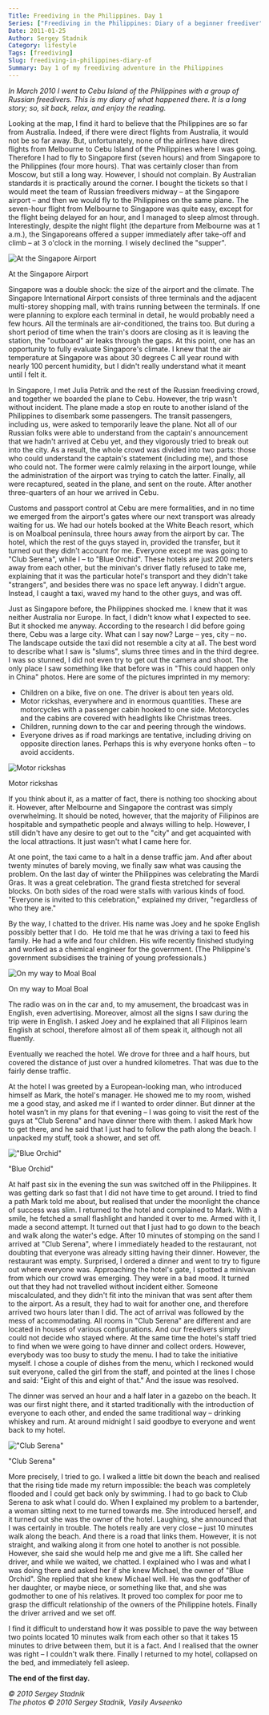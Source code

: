 ```yaml
---
Title: Freediving in the Philippines. Day 1
Series: ["Freediving in the Philippines: Diary of a beginner freediver"]
Date: 2011-01-25
Author: Sergey Stadnik
Category: lifestyle
Tags: [freediving]
Slug: freediving-in-philippines-diary-of
Summary: Day 1 of my freediving adventure in the Philippines
---
```


*In March 2010 I went to Cebu Island of the Philippines with a group of
Russian freedivers. This is my diary of what happened there. It is a
long story; so, sit back, relax, and enjoy the reading.*

Looking at the map, I find it hard to believe that the Philippines are
so far from Australia. Indeed, if there were direct flights from
Australia, it would not be so far away. But, unfortunately, none of the
airlines have direct flights from Melbourne to Cebu Island of the
Philippines where I was going. Therefore I had to fly to Singapore first
(seven hours) and from Singapore to the Philippines (four more hours).
That was certainly closer than from Moscow, but still a long way.
However, I should not complain. By Australian standards it is
practically around the corner. I bought the tickets so that I would meet
the team of Russian freedivers midway – at the Singapore airport – and
then we would fly to the Philippines on the same plane. The seven-hour
flight from Melbourne to Singapore was quite easy, except for the flight
being delayed for an hour, and I managed to sleep almost through.
Interestingly, despite the night flight (the departure from Melbourne
was at 1 a.m.), the Singaporeans offered a supper immediately after
take-off and climb – at 3 o'clock in the morning. I wisely declined the
"supper".

![At the Singapore Airport](https://lh3.googleusercontent.com/-DNVlDPxr8Oc/S5t3HPxyE0I/AAAAAAAADA8/sKf1GraExKA/s960-Ic42/SDC11646.JPG "At the Singapore Airport")
<div class="caption">At the Singapore Airport</div>

Singapore was a double shock: the size of the airport and the climate.
The Singapore International Airport consists of three terminals and the
adjacent multi-storey shopping mall, with trains running between the
terminals. If one were planning to explore each terminal in detail, he
would probably need a few hours. All the terminals are air-conditioned,
the trains too. But during a short period of time when the train's doors
are closing as it is leaving the station, the "outboard" air leaks
through the gaps. At this point, one has an opportunity to fully
evaluate Singapore's climate. I knew that the air temperature at
Singapore was about 30 degrees C all year round with nearly 100 percent
humidity, but I didn't really understand what it meant until I felt it.

In Singapore, I met Julia Petrik and the rest of the Russian freediving
crowd, and together we boarded the plane to Cebu. However, the trip
wasn't without incident. The plane made a stop en route to another
island of the Philippines to disembark some passengers. The transit
passengers, including us, were asked to temporarily leave the plane. Not
all of our Russian folks were able to understand from the captain's
announcement that we hadn't arrived at Cebu yet, and they vigorously
tried to break out into the city. As a result, the whole crowd was
divided into two parts: those who could understand the captain's
statement (including me), and those who could not. The former were
calmly relaxing in the airport lounge, while the administration of the
airport was trying to catch the latter. Finally, all were recaptured,
seated in the plane, and sent on the route. After another three-quarters
of an hour we arrived in Cebu.

Customs and passport control at Cebu are mere formalities, and in no
time we emerged from the airport's gates where our next transport was
already waiting for us. We had our hotels booked at the White Beach
resort, which is on Moalboal peninsula, three hours away from the
airport by car. The hotel, which the rest of the guys stayed in,
provided the transfer, but it turned out they didn't account for me.
Everyone except me was going to "Club Serena", while I – to "Blue
Orchid". These hotels are just 200 meters away from each other, but the
minivan's driver flatly refused to take me, explaining that it was the
particular hotel's transport and they didn't take "strangers", and
besides there was no space left anyway. I didn't argue. Instead, I
caught a taxi, waved my hand to the other guys, and was off.

Just as Singapore before, the Philippines shocked me. I knew that it was
neither Australia nor Europe. In fact, I didn't know what I expected to
see. But it shocked me anyway. According to the research I did before
going there, Cebu was a large city. What can I say now? Large – yes,
city – no. The landscape outside the taxi did not resemble a city at
all. The best word to describe what I saw is "slums", slums three times
and in the third degree. I was so stunned, I did not even try to get out
the camera and shoot. The only place I saw something like that before
was in "This could happen only in China" photos. Here are some of the
pictures imprinted in my memory:

-   Children on a bike, five on one. The driver is about ten years old.
-   Motor rickshas, everywhere and in enormous quantities. These are
    motorcycles with a passenger cabin hooked to one side. Motorcycles
    and the cabins are covered with headlights like Christmas trees.
-   Children, running down to the car and peering through the windows.
-   Everyone drives as if road markings are tentative, including driving
    on opposite direction lanes. Perhaps this is why everyone honks
    often – to avoid accidents.

![Motor rickshas](https://lh3.googleusercontent.com/-u07VQGqrTAc/S5t5l5ZQWSI/AAAAAAAADA8/coY2xUmwNqc/s960-Ic42/SDC11794.JPG "Motor rickshas")
<div class="caption">Motor rickshas</div>

If you think about it, as a matter of fact, there is nothing too
shocking about it. However, after Melbourne and Singapore the contrast
was simply overwhelming. It should be noted, however, that the majority
of Filipinos are hospitable and sympathetic people and always willing to
help. However, I still didn't have any desire to get out to the "city"
and get acquainted with the local attractions. It just wasn't what I
came here for.

At one point, the taxi came to a halt in a dense traffic jam. And after
about twenty minutes of barely moving, we finally saw what was causing
the problem. On the last day of winter the Philippines was celebrating
the Mardi Gras. It was a great celebration. The grand fiesta stretched
for several blocks. On both sides of the road were stalls with various
kinds of food. "Everyone is invited to this celebration," explained my
driver, "regardless of who they are."

By the way, I chatted to the driver. His name was Joey and he spoke
English possibly better that I do.  He told me that he was driving a
taxi to feed his family. He had a wife and four children. His wife
recently finished studying and worked as a chemical engineer for the
government. (The Philippine's government subsidises the training of
young professionals.)

![On my way to Moal Boal](https://lh3.googleusercontent.com/-rcX2lIT4KK0/S5t3MZwh7vI/AAAAAAAADA8/eMKrlW05nfM/s960-Ic42/SDC11652.JPG "On my way to Moal Boal")
<div class="caption">On my way to Moal Boal</div>

The radio was on in the car and, to my amusement, the broadcast was in
English, even advertising. Moreover, almost all the signs I saw during
the trip were in English. I asked Joey and he explained that all
Filipinos learn English at school, therefore almost all of them speak
it, although not all fluently.

Eventually we reached the hotel. We drove for three and a half hours,
but covered the distance of just over a hundred kilometres. That was due
to the fairly dense traffic.

At the hotel I was greeted by a European-looking man, who introduced
himself as Mark, the hotel's manager. He showed me to my room, wished me
a good stay, and asked me if I wanted to order dinner. But dinner at the
hotel wasn’t in my plans for that evening – I was going to visit the
rest of the guys at "Club Serena" and have dinner there with them. I
asked Mark how to get there, and he said that I just had to follow the
path along the beach. I unpacked my stuff, took a shower, and set off.

!["Blue Orchid"](https://lh3.googleusercontent.com/-_GDMO7OryzM/S5t3NMYaGoI/AAAAAAAADA8/LUADpQjcNSI/s960-Ic42/SDC11662.JPG "\"Blue Orchid\"")
<div class="caption">&quot;Blue Orchid&quot;</div>

At half past six in the evening the sun was switched off in the
Philippines. It was getting dark so fast that I did not have time to get
around. I tried to find a path Mark told me about, but realised that
under the moonlight the chance of success was slim. I returned to the
hotel and complained to Mark. With a smile, he fetched a small
flashlight and handed it over to me. Armed with it, I made a second
attempt. It turned out that I just had to go down to the beach and walk
along the water's edge. After 10 minutes of stomping on the sand I
arrived at "Club Serena", where I immediately headed to the restaurant,
not doubting that everyone was already sitting having their dinner.
However, the restaurant was empty. Surprised, I ordered a dinner and
went to try to figure out where everyone was. Approaching the hotel's
gate, I spotted a minivan from which our crowd was emerging. They were
in a bad mood. It turned out that they had not travelled without
incident either. Someone miscalculated, and they didn't fit into the
minivan that was sent after them to the airport. As a result, they had
to wait for another one, and therefore arrived two hours later than I
did. The act of arrival was followed by the mess of accommodating. All
rooms in "Club Serena" are different and are located in houses of
various configurations. And our freedivers simply could not decide who
stayed where. At the same time the hotel's staff tried to find when we
were going to have dinner and collect orders. However, everybody was too
busy to study the menu. I had to take the initiative myself. I chose a
couple of dishes from the menu, which I reckoned would suit everyone,
called the girl from the staff, and pointed at the lines I chose and
said: "Eight of this and eight of that." And the issue was resolved.

The dinner was served an hour and a half later in a gazebo on the beach.
It was our first night there, and it started traditionally with the
introduction of everyone to each other, and ended the same traditional
way – drinking whiskey and rum. At around midnight I said goodbye to
everyone and went back to my hotel.

!["Club Serena"](https://lh3.googleusercontent.com/-_4hFTcvofSo/S5t3po2iYXI/AAAAAAAADA8/oAPxhCQq8p4/s960-Ic42/SANY0004.JPG "Club Serena")
<div class="caption">&quot;Club Serena&quot;</div>

More precisely, I tried to go. I walked a little bit down the beach and
realised that the rising tide made my return impossible: the beach was
completely flooded and I could get back only by swimming. I had to go
back to Club Serena to ask what I could do. When I explained my problem
to a bartender, a woman sitting next to me turned towards me. She
introduced herself, and it turned out she was the owner of the hotel.
Laughing, she announced that I was certainly in trouble. The hotels
really are very close – just 10 minutes walk along the beach. And there
is a road that links them. However, it is not straight, and walking
along it from one hotel to another is not possible. However, she said
she would help me and give me a lift. She called her driver, and while
we waited, we chatted. I explained who I was and what I was doing there
and asked her if she knew Michael, the owner of "Blue Orchid". She
replied that she knew Michael well. He was the godfather of her
daughter, or maybe niece, or something like that, and she was godmother
to one of his relatives. It proved too complex for poor me to grasp the
difficult relationship of the owners of the Philippine hotels. Finally
the driver arrived and we set off.

I find it difficult to understand how it was possible to pave the way
between two points located 10 minutes walk from each other so that it
takes 15 minutes to drive between them, but it is a fact. And I realised
that the owner was right – I couldn't walk there. Finally I returned to
my hotel, collapsed on the bed, and immediately fell asleep.

**The end of the first day.**

*© 2010 Sergey Stadnik*<br>
*The photos © 2010 Sergey Stadnik, Vasily Avseenko*
